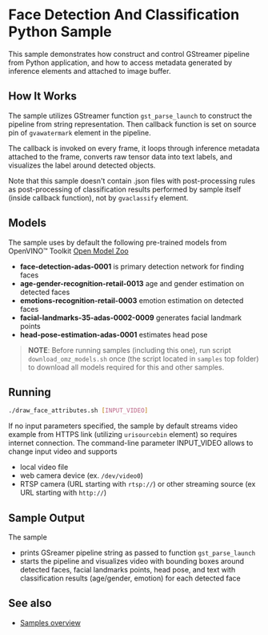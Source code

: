 # Face Detection And Classification Python Sample

This sample demonstrates how construct and control GStreamer pipeline from Python application, and how to access metadata generated by inference elements and attached to image buffer.

## How It Works
The sample utilizes GStreamer function `gst_parse_launch` to construct the pipeline from string representation. Then callback function is set on source pin of `gvawatermark` element in the pipeline.

The callback is invoked on every frame, it loops through inference metadata attached to the frame, converts raw tensor data into text labels, and visualizes the label around detected objects.

Note that this sample doesn't contain .json files with post-processing rules as post-processing of classification results performed by sample itself (inside callback function), not by `gvaclassify` element.

## Models

The sample uses by default the following pre-trained models from OpenVINO™ Toolkit [Open Model Zoo](https://github.com/openvinotoolkit/open_model_zoo)
*   __face-detection-adas-0001__ is primary detection network for finding faces
*   __age-gender-recognition-retail-0013__ age and gender estimation on detected faces
*   __emotions-recognition-retail-0003__ emotion estimation on detected faces
*   __facial-landmarks-35-adas-0002-0009__ generates facial landmark points
*   __head-pose-estimation-adas-0001__ estimates head pose

> **NOTE**: Before running samples (including this one), run script `download_omz_models.sh` once (the script located in `samples` top folder) to download all models required for this and other samples.

## Running

```sh
./draw_face_attributes.sh [INPUT_VIDEO]
```

If no input parameters specified, the sample by default streams video example from HTTPS link (utilizing `urisourcebin` element) so requires internet connection.
The command-line parameter INPUT_VIDEO allows to change input video and supports
* local video file
* web camera device (ex. `/dev/video0`)
* RTSP camera (URL starting with `rtsp://`) or other streaming source (ex URL starting with `http://`)

## Sample Output

The sample
* prints GSreamer pipeline string as passed to function `gst_parse_launch`
* starts the pipeline and visualizes video with bounding boxes around detected faces, facial landmarks points, head pose, and text with classification results (age/gender, emotion) for each detected face

## See also
* [Samples overview](../../README.md)
